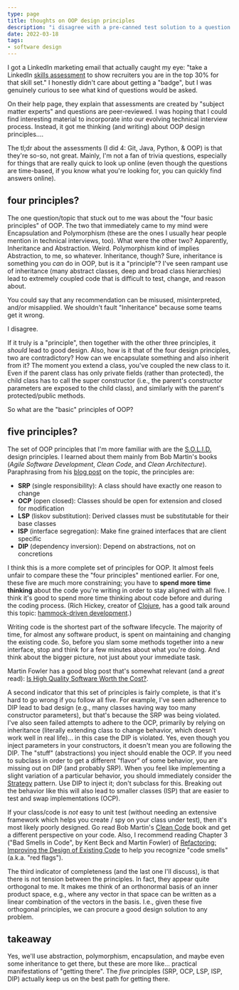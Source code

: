 ```yaml
---
type: page
title: thoughts on OOP design principles
description: "i disagree with a pre-canned test solution to a question about the 'OOP design principles'"
date: 2022-03-18
tags:
- software design
---
```


I got a LinkedIn marketing email that actually caught my eye: "take a LinkedIn [skills assessment](https://www.linkedin.com/help/linkedin/answer/a507663/linkedin-skill-assessments?lang=en) to show recruiters you are in the top 30% for that skill set." I honestly didn't care about getting a "badge", but I was genuinely curious to see what kind of questions would be asked.

On their help page, they explain that assessments are created by "subject matter experts" and questions are peer-reviewed. I was hoping that I could find interesting material to incorporate into our evolving technical interview process. Instead, it got me thinking (and writing) about OOP design principles....

The tl;dr about the assessments (I did 4: Git, Java, Python, & OOP) is that they're so-so, not great. Mainly, I'm not a fan of trivia questions, especially for things that are really quick to look up online (even though the questions are time-based, if you know what you're looking for, you can quickly find answers online).

## four principles?

The one question/topic that stuck out to me was about the "four basic principles" of OOP. The two that immediately came to my mind were Encapsulation and Polymorphism (these are the ones I usually hear people mention in technical interviews, too). What were the other two? Apparently, Inheritance and Abstraction. Weird. Polymorphism kind of implies Abstraction, to me, so whatever. Inheritance, though? Sure, inheritance is something you _can_ do in OOP, but is it a "principle"? I've seen rampant use of inheritance (many abstract classes, deep and broad class hierarchies) lead to extremely coupled code that is difficult to test, change, and reason about.

You could say that any recommendation can be misused, misinterpreted, and/or misapplied. We shouldn't fault "Inheritance" because some teams get it wrong. 

I disagree. 

If it truly is a "principle", then together with the other three principles, it _should_ lead to good design. Also, how is it that of the four design principles, two are contradictory? How can we encapsulate something and also inherit from it? The moment you extend a class, you've coupled the new class to it. Even if the parent class has only private fields (rather than protected), the child class has to call the super constructor (i.e., the parent's constructor parameters are exposed to the child class), and similarly with the parent's protected/public methods.

So what are the "basic" principles of OOP?


## five principles?

The set of OOP principles that I'm more familiar with are the [S.O.L.I.D.](https://en.wikipedia.org/wiki/SOLID) design principles. I learned about them mainly from Bob Martin's books (_Agile Software Development_, _Clean Code_, and _Clean Architecture_). Paraphrasing from his [blog post](http://butunclebob.com/ArticleS.UncleBob.PrinciplesOfOod) on the topic, the principles are:

  * **SRP** (single responsibility): A class should have exactly one reason to change
  * **OCP** (open closed): Classes should be open for extension and closed for modification
  * **LSP** (liskov substitution): Derived classes must be substitutable for their base classes
  * **ISP** (interface segregation): Make fine grained interfaces that are client specific
  * **DIP** (dependency inversion): Depend on abstractions, not on concretions

I think this is a more complete set of principles for OOP. It almost feels unfair to compare these the "four principles" mentioned earlier. For one, these five are much more constraining; you have to **spend more time thinking** about the code you're writing in order to stay aligned with all five. I think it's good to spend more time thinking about code before and during the coding process. (Rich Hickey, creator of [Clojure](https://clojure.org), has a good talk around this topic: [hammock-driven development](https://youtu.be/f84n5oFoZBc).)

Writing code is the shortest part of the software lifecycle. The majority of time, for almost any software product, is spent on maintaining and changing the existing code. So, before you slam some methods together into a new interface, stop and think for a few minutes about what you're doing. And think about the bigger picture, not just about your immediate task. 

Martin Fowler has a good blog post that's somewhat relevant (and a _great_ read): [Is High Quality Software Worth the Cost?](https://martinfowler.com/articles/is-quality-worth-cost.html).

A second indicator that this set of principles is fairly complete, is that it's hard to go wrong if you follow all five. For example, I've seen adherence to DIP lead to bad design (e.g., many classes having way too many constructor parameters), but that's because the SRP was being violated. I've also seen failed attempts to adhere to the OCP, primarily by relying on inheritance (literally extending class to change behavior, which doesn't work well in real life)... in this case the DIP is violated. Yes, even though you inject parameters in your constructors, it doesn't mean you are following the DIP. The "stuff" (abstractions) you inject should enable the OCP. If you need to subclass in order to get a different "flavor" of some behavior, you are missing out on DIP (and probably SRP). When you feel like implementing a slight variation of a particular behavior, you should immediately consider the [Strategy](https://sourcemaking.com/design_patterns/strategy) pattern. Use DIP to inject it; don't subclass for this. Breaking out the behavior like this will also lead to smaller classes (ISP) that are easier to test and swap implementations (OCP).

If your class/code is _not_ easy to unit test (without needing an extensive framework which helps you create / spy on your class under test), then it's most likely poorly designed. Go read Bob Martin's [Clean Code](https://www.amazon.com/dp/0132350882) book and get a different perspective on your code. Also, I recommend reading Chapter 3 ("Bad Smells in Code", by Kent Beck and Martin Fowler) of [Refactoring: Improving the Design of Existing Code](https://www.amazon.com/dp/0134757599) to help you recognize "code smells" (a.k.a. "red flags").

The third indicator of completeness (and the last one I'll discuss), is that there is not tension between the principles. In fact, they appear quite orthogonal to me. It makes me think of an orthonormal basis of an inner product space, e.g., where any vector in that space can be written as a linear combination of the vectors in the basis. I.e., given these five orthogonal principles, we can procure a good design solution to any problem.

## takeaway

Yes, we'll use abstraction, polymorphism, encapsulation, and maybe even some inheritance to get there, but these are more like... practical manifestations of "getting there". The _five_ principles (SRP, OCP, LSP, ISP, DIP) actually keep us on the best path for getting there.
